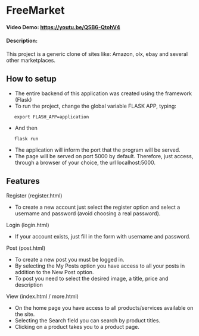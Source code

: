 # FreeMarket
#### Video Demo: https://youtu.be/QSB6-QtohV4
#### Description:
This project is a generic clone of sites like: Amazon, olx, ebay and several other marketplaces.
 
## How to setup
- The entire backend of this application was created using the framework (Flask)
- To run the project, change the global variable FLASK APP, typing:
```
   export FLASH_APP=application
```
- And then
```
   flask run
```
- The application will inform the port that the program will be served.
- The page will be served on port 5000 by default. Therefore, just access, through a browser of your choice, the url localhost:5000.
## Features
 
Register (register.html)
- To create a new account just select the register option and select a username and password (avoid choosing a real password).
 
Login (login.html)
- If your account exists, just fill in the form with username and password.
 
Post (post.html)
- To create a new post you must be logged in.
- By selecting the My Posts option you have access to all your posts in addition to the New Post option.
- To post you need to select the desired image, a title, price and description
 
View (index.html / more.html)
- On the home page you have access to all products/services available on the site.
- Selecting the Search field you can search by product titles.
- Clicking on a product takes you to a product page.
